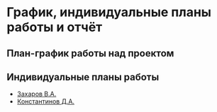 # График, индивидуальные планы работы и отчёт

## План-график работы над проектом



## Индивидуальные планы работы

- [Захаров В.А.](Zaharov.md)
- [Константинов Д.А.](Konstantinov.md)


